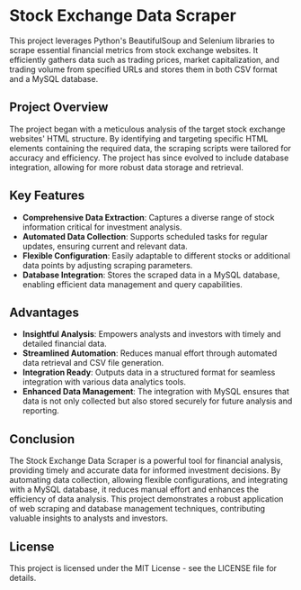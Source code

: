 # Stock Exchange Data Scraper

This project leverages Python's BeautifulSoup and Selenium libraries to scrape essential financial metrics from stock exchange websites. It efficiently gathers data such as trading prices, market capitalization, and trading volume from specified URLs and stores them in both CSV format and a MySQL database.

## Project Overview

The project began with a meticulous analysis of the target stock exchange websites' HTML structure. By identifying and targeting specific HTML elements containing the required data, the scraping scripts were tailored for accuracy and efficiency. The project has since evolved to include database integration, allowing for more robust data storage and retrieval.

## Key Features

- **Comprehensive Data Extraction**: Captures a diverse range of stock information critical for investment analysis.
- **Automated Data Collection**: Supports scheduled tasks for regular updates, ensuring current and relevant data.
- **Flexible Configuration**: Easily adaptable to different stocks or additional data points by adjusting scraping parameters.
- **Database Integration**: Stores the scraped data in a MySQL database, enabling efficient data management and query capabilities.

## Advantages

- **Insightful Analysis**: Empowers analysts and investors with timely and detailed financial data.
- **Streamlined Automation**: Reduces manual effort through automated data retrieval and CSV file generation.
- **Integration Ready**: Outputs data in a structured format for seamless integration with various data analytics tools.
- **Enhanced Data Management**: The integration with MySQL ensures that data is not only collected but also stored securely for future analysis and reporting.

## Conclusion

The Stock Exchange Data Scraper is a powerful tool for financial analysis, providing timely and accurate data for informed investment decisions. By automating data collection, allowing flexible configurations, and integrating with a MySQL database, it reduces manual effort and enhances the efficiency of data analysis. This project demonstrates a robust application of web scraping and database management techniques, contributing valuable insights to analysts and investors.

## License

This project is licensed under the MIT License - see the LICENSE file for details.